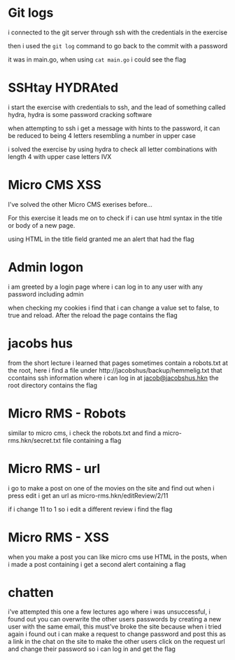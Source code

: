 # Git logs
i connected to the git server through ssh with the credentials in the exercise

then i used the `git log` command to go back to the commit with a password

it was in main.go, when using `cat main.go` i could see the flag
# SSHtay HYDRAted
i start the exercise with credentials to ssh, and the lead of something called hydra, hydra is some password cracking software

when attempting to ssh i get a message with hints to the password, it can be reduced to being 4 letters resembling a number in upper case

i solved the exercise by using hydra to check all letter combinations with length 4 with upper case letters IVX
# Micro CMS XSS
I've solved the other Micro CMS exerises before...

For this exercise it leads me on to check if i can use html syntax in the title or body of a new page.

using HTML in the title field granted me an alert that had the flag
# Admin logon
i am greeted by a login page where i can log in to any user with any password including admin

when checking my cookies i find that i can change a value set to false, to true and reload. After the reload the page contains the flag
# jacobs hus
from the short lecture i learned that pages sometimes contain a robots.txt at the root, here i find a file under http://jacobshus/backup/hemmelig.txt that ccontains ssh information where i can log in at jacob@jacobshus.hkn the root directory contains the flag
# Micro RMS - Robots
similar to micro cms, i check the robots.txt and find a micro-rms.hkn/secret.txt file containing a flag
# Micro RMS - url
i go to make a post on one of the movies on the site and find out when i press edit i get an url as micro-rms.hkn/editReview/2/11

if i change 11 to 1 so i edit a different review i find the flag
# Micro RMS - XSS
when you make a post you can like micro cms use HTML in the posts, when i made a post containing <script>alert()</script> i get a second alert containing a flag
# chatten
i've attempted this one a few lectures ago where i was unsuccessful, i found out you can overwrite the other users passwords by creating a new user with the same email, this must've broke the site because when i tried again i found out i can make a request to change password and post this as a link in the chat on the site to make the other users click on the request url and change their password so i can log in and get the flag

